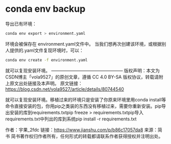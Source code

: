 # conda env backup
 
导出已有环境：

~~~bash
conda env export > environment.yaml 
~~~

环境会被保存在 environment.yaml文件中。 
当我们想再次创建该环境，或根据别人提供的.yaml文件复现环境时，可以：

~~~bash
conda env create -f environment.yaml
~~~

就可以复现安装环境。
————————————————
版权声明：本文为CSDN博主「vola9527」的原创文章，遵循 CC 4.0 BY-SA 版权协议，转载请附上原文出处链接及本声明。
原文链接：https://blog.csdn.net/vola9527/article/details/80744540

就可以复现安装环境。移植过来的环境只是安装了你原来环境里用conda install等命令直接安装的包，你用pip之类装的东西没有移植过来，需要你重新安装。pip导出安装的库到requirements.txtpip freeze > requirements.txtpip导入requirements.txt中列出的库到系统pip install -r requirements.txt

作者：宇果_2fdc
链接：https://www.jianshu.com/p/b86c17057da8
来源：简书
简书著作权归作者所有，任何形式的转载都请联系作者获得授权并注明出处。